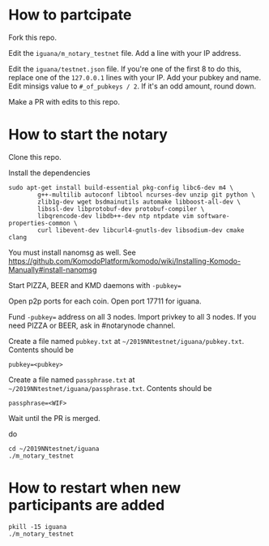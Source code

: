 # How to partcipate
Fork this repo.

Edit the `iguana/m_notary_testnet` file. Add a line with your IP address. 

Edit the `iguana/testnet.json` file. If you're one of the first 8 to do this, replace one of the `127.0.0.1` lines with your IP. 
Add your pubkey and name. Edit minsigs value to `#_of_pubkeys / 2`. If it's an odd amount, round down. 

Make a PR with edits to this repo. 

# How to start the notary

Clone this repo.

Install the dependencies
```
sudo apt-get install build-essential pkg-config libc6-dev m4 \
        g++-multilib autoconf libtool ncurses-dev unzip git python \
        zlib1g-dev wget bsdmainutils automake libboost-all-dev \
        libssl-dev libprotobuf-dev protobuf-compiler \
        libqrencode-dev libdb++-dev ntp ntpdate vim software-properties-common \
        curl libevent-dev libcurl4-gnutls-dev libsodium-dev cmake clang
```

You must install nanomsg as well. See https://github.com/KomodoPlatform/komodo/wiki/Installing-Komodo-Manually#install-nanomsg

Start PIZZA, BEER and KMD daemons with `-pubkey=` 

Open p2p ports for each coin. Open port 17711 for iguana. 

Fund `-pubkey=` address on all 3 nodes. Import privkey to all 3 nodes. If you need PIZZA or BEER, ask in #notarynode channel. 

Create a file named `pubkey.txt` at `~/2019NNtestnet/iguana/pubkey.txt`. Contents should be 
```
pubkey=<pubkey>
```

Create a file named `passphrase.txt` at `~/2019NNtestnet/iguana/passphrase.txt`. Contents should be
```
passphrase=<WIF>
```

Wait until the PR is merged. 

do 
```
cd ~/2019NNtestnet/iguana
./m_notary_testnet
```

# How to restart when new participants are added 

```
pkill -15 iguana
./m_notary_testnet
```
